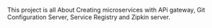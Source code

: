 This project is all About Creating microservices with APi gateway, Git Configuration Server, Service Registry and Zipkin server.
